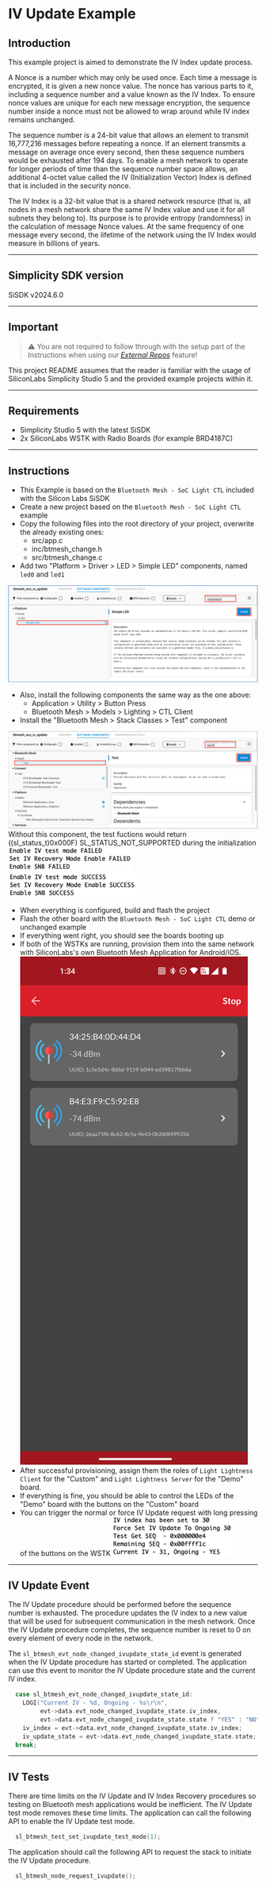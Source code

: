 # IV Update Example

## Introduction

This example project is aimed to demonstrate the IV Index update process.

A Nonce is a number which may only be used once. Each time a message is encrypted, it is given a new nonce value. The nonce has various parts to it, including a sequence number and a value known as the IV Index. To ensure nonce values are unique for each new message encryption, the sequence number inside a nonce must not be allowed to wrap around while IV index remains unchanged.

The sequence number is a 24-bit value that allows an element to transmit 16,777,216 messages before repeating a nonce. If an element transmits a message on average once every second, then these sequence numbers would be exhausted after 194 days. To enable a mesh network to operate for longer periods of time than the sequence number space allows, an additional 4-octet value called the
IV (Initialization Vector) Index is defined that is included in the security nonce.

The IV Index is a 32-bit value that is a shared network resource (that is, all nodes in a mesh network share the same IV Index value and use it for all subnets they belong to). Its purpose is to provide entropy (randomness) in the calculation of message Nonce values. At the same frequency of one message every second, the lifetime of the network using the IV Index would measure in billions of years.

---

## Simplicity SDK version ##

SiSDK v2024.6.0

---

## Important

> ⚠ You are not required to follow through with the setup part of the Instructions when using our [*External Repos*](../../README.md) feature!

This project README assumes that the reader is familiar with the usage of SiliconLabs Simplicity Studio 5 and the provided example projects within it.

---

## Requirements

  - Simplicity Studio 5 with the latest SiSDK
  - 2x SiliconLabs WSTK with Radio Boards (for example BRD4187C)

---

## Instructions

  - This Example is based on the ```Bluetooth Mesh - SoC Light CTL``` included with the Silicon Labs SiSDK
  - Create a new project based on the ```Bluetooth Mesh - SoC Light CTL``` example
  - Copy the following files into the root directory of your project, overwrite the already existing ones:
    - src/app.c
    - inc/btmesh_change.h
    - src/btmesh_change.c
  - Add two "Platform > Driver > LED > Simple LED" components, named ```led0``` and ```led1```

  ![bluetooth_mesh_simple_led](images/bluetooth_mesh_simple_led.png)

  - Also, install the following components the same way as the one above:
    - Application > Utility > Button Press
    - Bluetooth Mesh > Models > Lighting > CTL Client
  - Install the "Bluetooth Mesh > Stack Classes > Test" component
  
  ![bluetooth_mesh_test_component](images/bluetooth_mesh_test_component.png)
  Without this component, the test fuctions would return ((sl_status_t)0x000F) SL_STATUS_NOT_SUPPORTED during the initialization
  ![bluetooth_mesh_test_missing](images/bluetooth_mesh_test_missing.png)
  ![bluetooth_mesh_test_installed](images/bluetooth_mesh_test_installed.png)

  - When everything is configured, build and flash the project
  - Flash the other board with the ```Bluetooth Mesh - SoC Light CTL``` demo or unchanged example
  - If everything went right, you should see the boards booting up 
  - If both of the WSTKs are running, provision them into the same network with SiliconLabs's own Bluetooth Mesh Application for Android/iOS.
  ![bluetooth_mesh_provision](images/bluetooth_mesh_provision.png)
  - After successful provisioning, assign them the roles of ```Light Lightness Client``` for the "Custom" and ```Light Lightness Server``` for the "Demo" board.
  - If everything is fine, you should be able to control the LEDs of the "Demo" board with the buttons on the "Custom" board
  - You can trigger the normal or force IV Update request with long pressing of the buttons on the WSTK
  ![bluetooth_mesh_iv_updated](images/bluetooth_mesh_iv_updated.png)
---

## IV Update Event

The IV Update procedure should be performed before the sequence number is exhausted. The procedure updates the IV index to a
new value that will be used for subsequent communication in the mesh network. Once the IV Update procedure completes, the sequence number is reset to 0 on every element of every node in the network.

The ```sl_btmesh_evt_node_changed_ivupdate_state_id``` event is generated when the IV Update procedure has started
or completed. The application can use this event to monitor the IV Update procedure state and the current IV index.

```c
  case sl_btmesh_evt_node_changed_ivupdate_state_id:
    LOGI("Current IV - %d, Ongoing - %s\r\n",
         evt->data.evt_node_changed_ivupdate_state.iv_index,
         evt->data.evt_node_changed_ivupdate_state.state ? "YES" : "NO");
    iv_index = evt->data.evt_node_changed_ivupdate_state.iv_index;
    iv_update_state = evt->data.evt_node_changed_ivupdate_state.state;
  break;
```

---

## IV Tests

There are time limits on the IV Update and IV Index Recovery procedures so testing on Bluetooth mesh applications would be inefficient. The IV Update test mode removes these time limits. The application can call the following API to enable the IV Update test mode.

```c
  sl_btmesh_test_set_ivupdate_test_mode(1);
```

The application should call the following API to request the stack to initiate the IV Update procedure.

```c
  sl_btmesh_node_request_ivupdate();
```